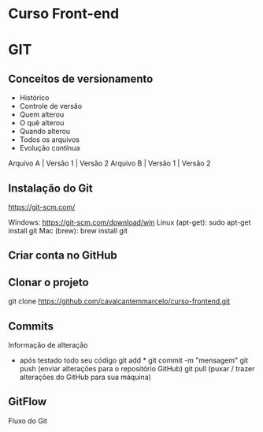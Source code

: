 # Curso Front-end

# GIT
## Conceitos de versionamento
 - Histórico
 - Controle de versão
 - Quem alterou
 - O quê alterou
 - Quando alterou
 - Todos os arquivos
 - Evolução contínua
 
 Arquivo A | Versão 1 | Versão 2
 Arquivo B | Versão 1 | Versão 2

 ## Instalação do Git
 https://git-scm.com/

 Windows: https://git-scm.com/download/win
 Linux (apt-get): sudo apt-get install git
 Mac (brew): brew install git

 ## Criar conta no GitHub
 
 ## Clonar o projeto
 git clone https://github.com/cavalcantemmarcelo/curso-frontend.git

 ## Commits
 Informação de alteração
 - após testado todo seu código
 git add * git commit -m "mensagem" git push (enviar alterações para o repositório GitHub) git pull (puxar / trazer alterações do GitHub para sua máquina)

## GitFlow
Fluxo do Git
